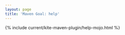 ```yaml
---
layout: page
title: 'Maven Goal: help'
---
```


{% include current/kite-maven-plugin/help-mojo.html %}
